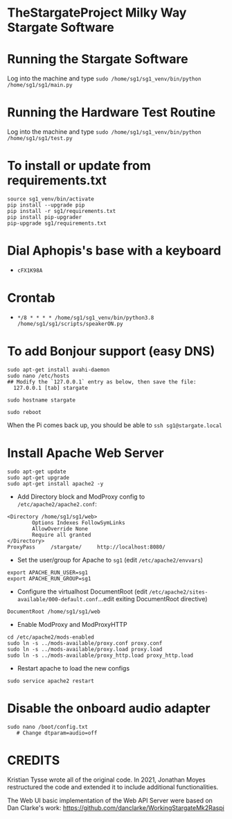 # TheStargateProject Milky Way Stargate Software

# Running the Stargate Software
Log into the machine and type `sudo /home/sg1/sg1_venv/bin/python /home/sg1/sg1/main.py`

# Running the Hardware Test Routine
Log into the machine and type `sudo /home/sg1/sg1_venv/bin/python /home/sg1/sg1/test.py`

# To install or update from requirements.txt
```
source sg1_venv/bin/activate
pip install --upgrade pip
pip install -r sg1/requirements.txt
pip install pip-upgrader
pip-upgrade sg1/requirements.txt
```

# Dial Aphopis's base with a keyboard
 - `cFX1K98A`

# Crontab
 - `*/8 * * * * /home/sg1/sg1_venv/bin/python3.8 /home/sg1/sg1/scripts/speakerON.py`

# To add Bonjour support (easy DNS)
```
sudo apt-get install avahi-daemon
sudo nano /etc/hosts
## Modify the `127.0.0.1` entry as below, then save the file:
  127.0.0.1 [tab] stargate

sudo hostname stargate

sudo reboot
```
When the Pi comes back up, you should be able to `ssh sg1@stargate.local`

# Install Apache Web Server
```
sudo apt-get update
sudo apt-get upgrade
sudo apt-get install apache2 -y
```
- Add Directory block and ModProxy config to `/etc/apache2/apache2.conf`:
```
<Directory /home/sg1/sg1/web>
        Options Indexes FollowSymLinks
        AllowOverride None
        Require all granted
</Directory>
ProxyPass     /stargate/     http://localhost:8080/
```
- Set the user/group for Apache to `sg1` (edit `/etc/apache2/envvars`)
```
export APACHE_RUN_USER=sg1
export APACHE_RUN_GROUP=sg1
```
- Configure the virtualhost DocumentRoot (edit `/etc/apache2/sites-available/000-default.conf`...edit exiting DocumentRoot directive)
```
DocumentRoot /home/sg1/sg1/web
```
- Enable ModProxy and ModProxyHTTP
```
cd /etc/apache2/mods-enabled
sudo ln -s ../mods-available/proxy.conf proxy.conf
sudo ln -s ../mods-available/proxy.load proxy.load
sudo ln -s ../mods-available/proxy_http.load proxy_http.load
```
- Restart apache to load the new configs
```
sudo service apache2 restart
```

# Disable the onboard audio adapter
```
sudo nano /boot/config.txt
   # Change dtparam=audio=off
```

# CREDITS
Kristian Tysse wrote all of the original code. In 2021, Jonathan Moyes restructured the code and extended it to include additional functionalities.

The Web UI basic implementation of the Web API Server were based on Dan Clarke's work: https://github.com/danclarke/WorkingStargateMk2Raspi
